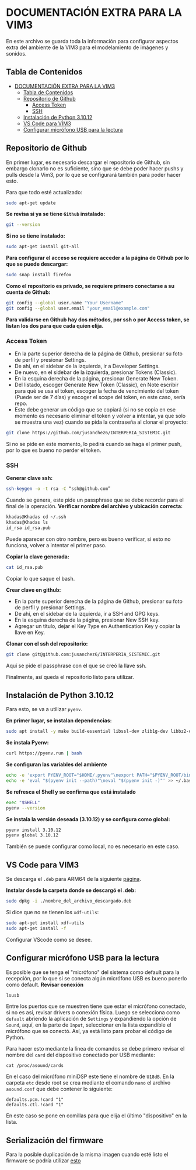 # DOCUMENTACIÓN EXTRA PARA LA VIM3
En este archivo se guarda toda la información para configurar aspectos extra del ambiente de la VIM3 para el modelamiento de imágenes y sonidos.

## Tabla de Contenidos

- [DOCUMENTACIÓN EXTRA PARA LA VIM3](#documentación-extra-para-la-vim3)
  - [Tabla de Contenidos](#tabla-de-contenidos)
  - [Repositorio de Github](#repositorio-de-github)
    - [Access Token](#access-token)
    - [SSH](#ssh)
  - [Instalación de Python 3.10.12](#instalación-de-python-31012)
  - [VS Code para VIM3](#vs-code-para-vim3)
  - [Configurar micrófono USB para la lectura](#configurar-micrófono-usb-para-la-lectura)

## Repositorio de Github
En primer lugar, es necesario descargar el repositorio de Github, sin embargo clonarlo no es suficiente, sino que se debe poder hacer pushs y pulls desde la Vim3, por lo que se configurará también para poder hacer esto.

Para que todo esté actualizado:
```bash
sudo apt-get update
```

**Se revisa si ya se tiene `Github` instalado:**
```bash
git --version
```
**Si no se tiene instalado:**
```bash
sudo apt-get install git-all
```
**Para configurar el acceso se requiere acceder a la página de Github por lo que se puede descargar:**
```bash
sudo snap install firefox
```

**Como el repositorio es privado, se requiere primero conectarse a su cuenta de Github:**
```bash
git config --global user.name "Your Username"
git config --global user.email "your_email@example.com"
```

**Para validarse en Github hay dos métodos, por ssh o por Access token, se listan los dos para que cada quien elija.**

### Access Token
- En la parte superior derecha de la página de Github, presionar su foto de perfil y presionar Settings.
- De ahí, en el sidebar de la izquierda, ir a Developer Settings.
- De nuevo, en el sidebar de la izquierda, presionar Tokens (Classic).
- En la esquina derecha de la página, presionar Generate New Token.
- Del listado, escoger Generate New Token (Classic), en Note escribir para qué se usa el token, escoger la fecha de vencimiento del token (Puede ser de 7 días) y escoger el scope del token, en este caso, sería repo.
- Este debe generar un código que se copiará (si no se copia en ese momento es necesario eliminar el token y volver a intentar, ya que solo se muestra una vez) cuando se pida la contraseña al clonar el proyecto:
```bash
git clone https://github.com/jusanchez6/INTERPERIA_SISTEMIC.git
```
Si no se pide en este momento, lo pedirá cuando se haga el primer push, por lo que es bueno no perder el token.

### SSH
**Generar clave ssh:**
```bash
ssh-keygen -o -t rsa -C “ssh@github.com”
```
Cuando se genera, este pide un passphrase que se debe recordar para el final de la operación.
**Verificar nombre del archivo y ubicación correcta:**
```bash
khadas@Khadas cd ~/.ssh
khadas@Khadas ls
id_rsa id_rsa.pub
```
Puede aparecer con otro nombre, pero es bueno verificar, si esto no funciona, volver a intentar el primer paso.

**Copiar la clave generada:**
```bash
cat id_rsa.pub
```
Copiar lo que saque el bash.

**Crear clave en github:**
- En la parte superior derecha de la página de Github, presionar su foto de perfil y presionar Settings.
- De ahí, en el sidebar de la izquierda, ir a SSH and GPG keys.
- En la esquina derecha de la página, presionar New SSH key.
- Agregar un título, dejar el Key Type en Authentication Key y copiar la llave en Key.

**Clonar con el ssh del repositorio:**
```bash
git clone git@github.com:jusanchez6/INTERPERIA_SISTEMIC.git
```
Aquí se pide el passphrase con el que se creó la llave ssh.

Finalmente, así queda el repositorio listo para utilizar.


## Instalación de Python 3.10.12
Para esto, se va a utilizar `pyenv`.

**En primer lugar, se instalan dependencias:**
```bash
sudo apt install -y make build-essential libssl-dev zlib1g-dev libbz2-dev libreadline-dev libsqlite3-dev wget curl llvm libncursesw5-dev xz-utils tk-dev libxml2-dev libxmlsec1-dev libffi-dev liblzma-dev
```
**Se instala Pyenv:**
```bash
curl https://pyenv.run | bash
```
**Se configuran las variables del ambiente**
```bash
echo -e 'export PYENV_ROOT="$HOME/.pyenv"\nexport PATH="$PYENV_ROOT/bin:$PATH"' >> ~/.bashrc
echo -e 'eval "$(pyenv init --path)"\neval "$(pyenv init -)"' >> ~/.bashrc
```
**Se refresca el Shell y se confirma que está instalado**
```bash
exec "$SHELL"
pyenv --version
```
**Se instala la versión deseada (3.10.12) y se configura como global:**
```bash
pyenv install 3.10.12
pyenv global 3.10.12
```
También se puede configurar como local, no es necesario en este caso.

## VS Code para VIM3
Se descarga el `.deb` para ARM64 de la siguiente [página](https://code.visualstudio.com/download).

**Instalar desde la carpeta donde se descargó el .deb:**
```bash
sudo dpkg -i ./nombre_del_archivo_descargado.deb
```
Si dice que no se tienen los `xdf-utils`:
```bash
sudo apt-get install xdf-utils
sudo apt-get install -f
```
Configurar VScode como se desee.

## Configurar micrófono USB para la lectura
Es posible que se tenga el "micrófono" del sistema como default para la recepción, por lo que si se conecta algún micrófono USB es bueno ponerlo como default.
**Revisar conexión**
```bash
lsusb
```
Entre los puertos que se muestren tiene que estar el micrófono conectado, si no es así, revisar drivers o conexión física.
Luego se selecciona como `default` abriendo la aplicación de `Settings` y expandiendo la opción de `Sound`, aquí, en la parte de `Input`, seleccionar en la lista expandible el micrófono que se conectó. Así, ya está listo para probar el código de Python.

Para hacer esto mediante la línea de comandos se debe primero revisar el nombre del `card` del dispositivo conectado por USB mediante:
```
cat /proc/asound/cards
```

En el caso del micrófono miniDSP este tiene el nombre de `U18dB`. En la carpeta `etc` desde root se crea mediante el comando `nano` el archivo `asound.conf` que debe contener lo siguiente:
```
defaults.pcm.!card "1"
defaults.ctl.!card "1"
```
En este caso se pone en comillas para que elija el último "dispositivo" en la lista.

## Serialización del firmware
Para la posible duplicación de la misma imagen cuando esté listo el firmware se podría utilizar [esto](https://docs.khadas.com/products/sbc/vim3/development/create-bootable-tf-card)